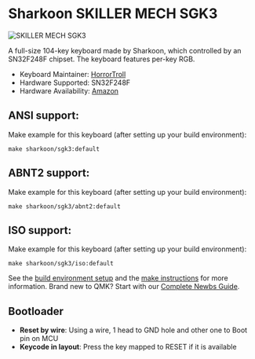 # Sharkoon SKILLER MECH SGK3

![SKILLER MECH SGK3](https://i.imgur.com/V9qxnfd.png)

A full-size 104-key keyboard made by Sharkoon, which controlled by an SN32F248F chipset. The keyboard features per-key RGB.

* Keyboard Maintainer: [HorrorTroll](https://github.com/HorrorTroll)
* Hardware Supported: SN32F248F
* Hardware Availability: [Amazon](https://www.amazon.co.uk/Sharkoon-SKILLER-SGK3-Mechanical-Keyboard/dp/B077C1BH61)

## ANSI support:

Make example for this keyboard (after setting up your build environment):

    make sharkoon/sgk3:default

## ABNT2 support:

Make example for this keyboard (after setting up your build environment):

    make sharkoon/sgk3/abnt2:default

## ISO support:

Make example for this keyboard (after setting up your build environment):

    make sharkoon/sgk3/iso:default

See the [build environment setup](https://docs.qmk.fm/#/getting_started_build_tools) and the [make instructions](https://docs.qmk.fm/#/getting_started_make_guide) for more information. Brand new to QMK? Start with our [Complete Newbs Guide](https://docs.qmk.fm/#/newbs).

## Bootloader
* **Reset by wire**: Using a wire, 1 head to GND hole and other one to Boot pin on MCU
* **Keycode in layout**: Press the key mapped to RESET if it is available
